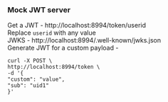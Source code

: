 ### Mock JWT server 
Get a JWT - http://localhost:8994/token/userid  
Replace `userid` with any value  
JWKS - http://localhost:8994/.well-known/jwks.json  
Generate JWT for a custom payload -
```
curl -X POST \
http://localhost:8994/token \
-d '{
"custom": "value",
"sub": "uid1"
}'
```